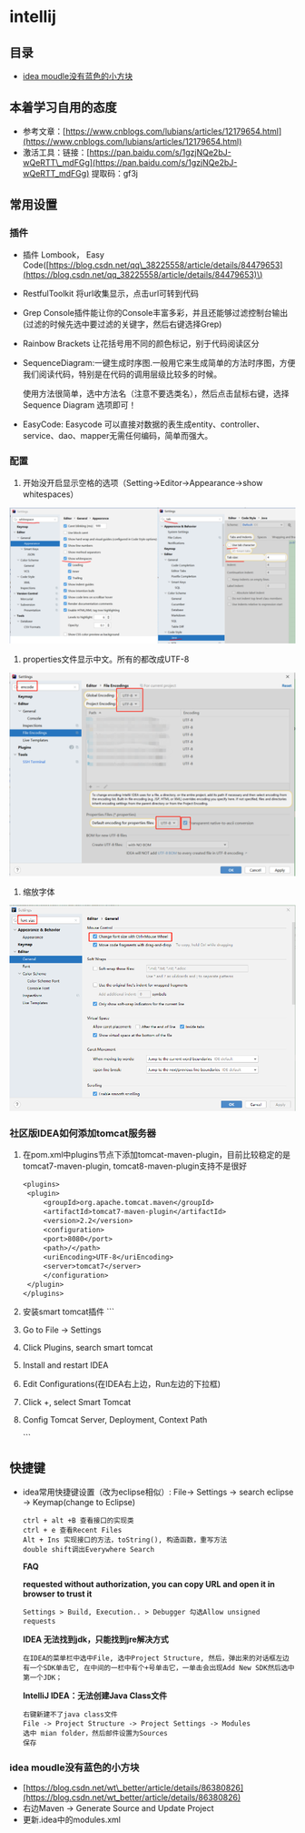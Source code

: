 # intellij

## 目录

* [idea moudle没有蓝色的小方块](intellij.md#ideamoudle没有蓝色的小方块)

## 本着学习自用的态度

* 参考文章：[https://www.cnblogs.com/lubians/articles/12179654.html](https://www.cnblogs.com/lubians/articles/12179654.html)
* 激活工具：链接：[https://pan.baidu.com/s/1gzjNQe2bJ-wQeRTT\_mdFGg](https://pan.baidu.com/s/1gzjNQe2bJ-wQeRTT_mdFGg) 提取码：gf3j

## 常用设置

### 插件

* 插件 Lombook， Easy Code\([https://blog.csdn.net/qq\_38225558/article/details/84479653](https://blog.csdn.net/qq_38225558/article/details/84479653)\)
* RestfulToolkit 将url收集显示，点击url可转到代码
* Grep Console插件能让你的Console丰富多彩，并且还能够过滤控制台输出\(过滤的时候先选中要过滤的关键字，然后右键选择Grep\)
* Rainbow Brackets 让花括号用不同的颜色标记，别于代码阅读区分
* SequenceDiagram:一键生成时序图.一般用它来生成简单的方法时序图，方便我们阅读代码，特别是在代码的调用层级比较多的时候。

  使用方法很简单，选中方法名（注意不要选类名），然后点击鼠标右键，选择 Sequence Diagram 选项即可！

* EasyCode: Easycode 可以直接对数据的表生成entity、controller、service、dao、mapper无需任何编码，简单而强大。

### 配置

1. 开始没开启显示空格的选项（Setting-&gt;Editor-&gt;Appearance-&gt;show whitespaces）

![](../.gitbook/assets/idea-tab-whitespace.PNG)

1. properties文件显示中文。所有的都改成UTF-8

![](../.gitbook/assets/idea-encode-utf8.png)

1. 缩放字体

![](../.gitbook/assets/idea-font-size.png)

### 社区版IDEA如何添加tomcat服务器

1. 在pom.xml中plugins节点下添加tomcat-maven-plugin，目前比较稳定的是tomcat7-maven-plugin, tomcat8-maven-plugin支持不是很好

   ```markup
   <plugins>
    <plugin>
        <groupId>org.apache.tomcat.maven</groupId>
        <artifactId>tomcat7-maven-plugin</artifactId>
        <version>2.2</version>
        <configuration>
        <port>8080</port>
        <path>/</path>
        <uriEncoding>UTF-8</uriEncoding>
        <server>tomcat7</server>
        </configuration>
    </plugin>
   </plugins>
   ```

2. 安装smart tomcat插件 \`\`\`
3. Go to File -&gt; Settings
4. Click Plugins, search smart tomcat
5. Install and restart IDEA
6. Edit Configurations\(在IDEA右上边，Run左边的下拉框\)
7. Click +, select Smart Tomcat
8. Config Tomcat Server, Deployment, Context Path

   \`\`\`

## 快捷键

* idea常用快捷键设置（改为eclipse相似）: File-&gt; Settings -&gt; search eclipse -&gt; Keymap\(change to Eclipse\)

  ```text
  ctrl + alt +B 查看接口的实现类
  ctrl + e 查看Recent Files
  Alt + Ins 实现接口的方法，toString(), 构造函数，重写方法
  double shift调出Everywhere Search
  ```

  **FAQ**

  **requested without authorization,  you can copy URL and open it in browser to trust it**

  ```text
  Settings > Build, Execution.. > Debugger 勾选Allow unsigned requests
  ```

  **IDEA 无法找到jdk，只能找到jre解决方式**

  ```text
  在IDEA的菜单栏中选中File, 选中Project Structure, 然后，弹出来的对话框左边有一个SDK单击它, 在中间的一栏中有个+号单击它，一单击会出现Add New SDK然后选中第一个JDK；
  ```

  **IntelliJ IDEA：无法创建Java Class文件**

  ```text
  右键新建不了java class文件
  File -> Project Structure -> Project Settings -> Modules
  选中 mian folder，然后邮件设置为Sources
  保存
  ```

### idea moudle没有蓝色的小方块

* [https://blog.csdn.net/wt\_better/article/details/86380826](https://blog.csdn.net/wt_better/article/details/86380826)
* 右边Maven -&gt; Generate Source and Update Project
* 更新.idea中的modules.xml

